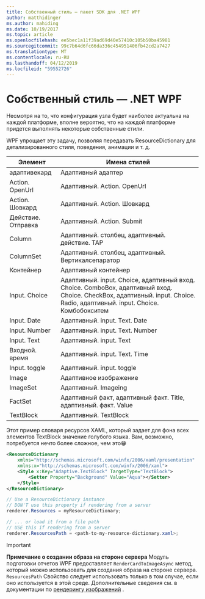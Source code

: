 ```yaml
---
title: Собственный стиль — пакет SDK для .NET WPF
author: matthidinger
ms.author: mahiding
ms.date: 10/19/2017
ms.topic: article
ms.openlocfilehash: ee5bec1a11f39ad69d40e57410c105b50ba45981
ms.sourcegitcommit: 99c7b64d6fc66da336c454951406fb42cd2a7427
ms.translationtype: MT
ms.contentlocale: ru-RU
ms.lasthandoff: 04/12/2019
ms.locfileid: "59552726"
---
```

# <a name="native-styling---net-wpf"></a>Собственный стиль — .NET WPF

Несмотря на то, что конфигурация узла будет наиболее актуальна на каждой платформе, вполне вероятно, что на каждой платформе придется выполнять некоторые собственные стили. 

WPF упрощает эту задачу, позволяя передавать ResourceDictionary для детализированного стиля, поведения, анимации и т. д.

| Элемент | Имена стилей |
|---|---|
| адаптивекард | Адаптивный адаптер| 
| Action. OpenUrl  | Адаптивный. Action. OpenUrl  |
| Action. Шовкард | Адаптивный. Action. Шовкард |
| Действие. Отправка  | Адаптивный. Action. Submit  |
| Column | Адаптивный. столбец, адаптивный. действие. TAP |
| ColumnSet | Адаптивный. столбец, адаптивный. Вертикалсепаратор |
| Контейнер | Адаптивный контейнер|
| Input. Choice | Адаптивный. input. Choice, адаптивный вход. Choice. ComboBox, адаптивный вход. Choice. CheckBox, адаптивный. input. Choice. Radio, адаптивный. input. Choice. Комбобокситем |
| Input. Date | Адаптивный. input. Text. Date
| Input. Number | Адаптивный. input. Text. Number |
| Input. Text | Адаптивный. input. Text |
| Входной. время | Адаптивный. input. Text. Time |
| Input. toggle| Адаптивный. input. toggle|
| Image  | Адаптивное изображение |
| ImageSet  | Адаптивный. Imageing |
| FactSet | Адаптивный факт, адаптивный факт. Title, адаптивный. факт. Value |
| TextBlock  | Адаптивный. TextBlock |

Этот пример словаря ресурсов XAML, который задает для фона всех элементов TextBlock значение голубого языка. Вам, возможно, потребуется нечто более сложное, чем это😁

```xml
<ResourceDictionary
    xmlns="http://schemas.microsoft.com/winfx/2006/xaml/presentation" 
    xmlns:x="http://schemas.microsoft.com/winfx/2006/xaml">
    <Style x:Key="Adaptive.TextBlock" TargetType="TextBlock">
        <Setter Property="Background" Value="Aqua"></Setter>
    </Style>
</ResourceDictionary>
```
```csharp
// Use a ResourceDictionary instance
// DON'T use this property if rendering from a server
renderer.Resources = myResourceDictionary;

// ... or load it from a file path
// USE this if rendering from a server
renderer.ResourcesPath = <path-to-my-resource-dictionary.xaml>;
```

> [!IMPORTANT]
> **Примечание о создании образа на стороне сервера** Модуль подготовки отчетов WPF предоставляет `RenderCardToImageAsync` метод, который можно использовать для создания образа на стороне сервера. `ResourcesPath` Свойство следует использовать только в том случае, если оно используется в этой среде. Дополнительные сведения см. в документации по [рендерингу изображений](../net-image/getting-started.md) .